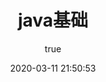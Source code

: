 ---
pageComponent:
  name: Catalogue
  data:
    path: 10.java基础
    imgUrl: /img/web.png
    description: java基础，包括基础语法、异常、io等
title: java基础
date: 2020-03-11 21:50:53
permalink: /basic/
sidebar: false
article: false
comment: false
editLink: false
author:
  name: xugaoyi
  link: https://github.com/xugaoyi
---